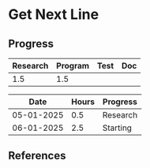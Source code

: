 # Get Next Line

## Progress
|Research|Program|Test|Doc|
|--------|-------|----|---|
|1.5     |1.5    |    |   |

|Date      |Hours|Progress|
|----------|-----|--------|
|05-01-2025|0.5  |Research|
|06-01-2025|2.5  |Starting|


## References


